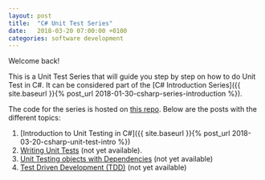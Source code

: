 ```yaml
---
layout: post
title:  "C# Unit Test Series"
date:   2018-03-20 07:00:00 +0100
categories: software development
---
```

Welcome back!

This is a Unit Test Series that will guide you step by step on how to do Unit Test in C#. It can be considered part of the [C# Introduction Series]({{ site.baseurl }}{% post_url 2018-01-30-csharp-series-introduction %}).

<!--more-->

The code for the series is hosted on [this repo](https://github.com/nereolopez/csharp-intro). Below are the posts with the different topics:

1. [Introduction to Unit Testing in C#]({{ site.baseurl }}{% post_url 2018-03-20-csharp-unit-test-intro %})
2. [Writing Unit Tests]() (not yet available).
3. [Unit Testing objects with Dependencies]() (not yet available)
4. [Test Driven Development (TDD)]() (not yet available)